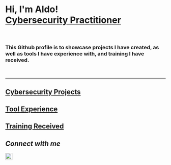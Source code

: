 # Hi, I'm Aldo! <br>[Cybersecurity Practitioner](https://www.linkedin.com/in/aldo-oliveri)

<br>

### This Github profile is to showcase projects I have created, as well as tools I have experience with, and training I have received.

<br>

---
## [Cybersecurity Projects](https://github.com/Aldo-2077/Cybersecurity-Projects.git)


## [Tool Experience](https://github.com/Aldo-2077/Tools-I-Use.git)

## [Training Received](https://github.com/Aldo-2077/Training-Received)

## *Connect with me* 
[<img align="left" alt="Aldo_Oliveri | LinkedIn" width="22px" src="https://cdn.jsdelivr.net/npm/simple-icons@v3/icons/linkedin.svg" />](https://www.linkedin.com/in/aldo-oliveri)
